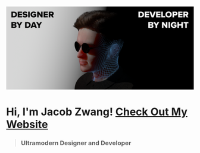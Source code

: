 ![Jacob Zwang Hero](https://github.com/JacobZwang/jacobzwang/blob/master/heroGitHub.png?raw=true)
# Hi, I'm Jacob Zwang! [Check Out My Website](https://www.jacobzwang.com)
> ### Ultramodern Designer and Developer
